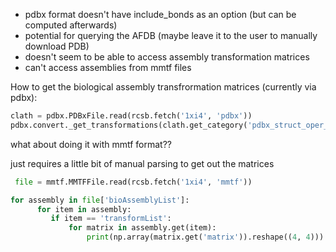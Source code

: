 - pdbx format doesn't have include_bonds as an option (but can be computed afterwards)
- potential for querying the AFDB (maybe leave it to the user to manually download PDB)
- doesn't seem to be able to access assembly transformation matrices
- can't access assemblies from mmtf files

How to get the biological assembly transfrormation matrices (currently via pdbx):

```python
clath = pdbx.PDBxFile.read(rcsb.fetch('1xi4', 'pdbx'))
pdbx.convert._get_transformations(clath.get_category('pdbx_struct_oper_list'))
```

what about doing it with mmtf format??

just requires a little bit of manual parsing to get out the matrices

```python
 file = mmtf.MMTFFile.read(rcsb.fetch('1xi4', 'mmtf'))

for assembly in file['bioAssemblyList']:
      for item in assembly:
         if item == 'transformList':
             for matrix in assembly.get(item):
                 print(np.array(matrix.get('matrix')).reshape((4, 4)))

```